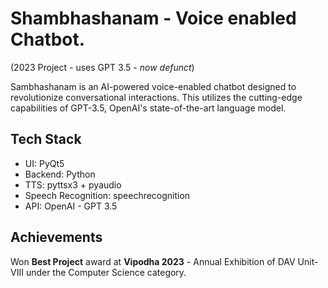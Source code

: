 # Shambhashanam - Voice enabled Chatbot.
(2023 Project - uses GPT 3.5 - *now defunct*)

Sambhashanam is an AI-powered voice-enabled chatbot designed to revolutionize conversational interactions.
This utilizes the cutting-edge capabilities of GPT-3.5, OpenAI's state-of-the-art language model.

## Tech Stack
- UI: PyQt5
- Backend: Python
- TTS: pyttsx3 + pyaudio
- Speech Recognition: speechrecognition
- API: OpenAI - GPT 3.5

## Achievements
Won **Best Project** award at **Vipodha 2023** - Annual Exhibition of DAV Unit-VIII under the Computer Science category.
